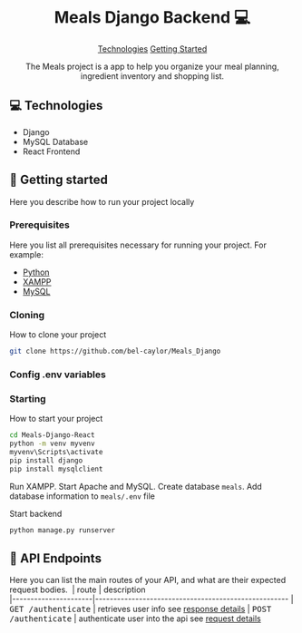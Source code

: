                      
<h1 align="center" style="font-weight: bold;">Meals Django Backend 💻</h1>

<p align="center">
<a href="#tech">Technologies</a>
<a href="#started">Getting Started</a>
</p>


<p align="center">The Meals project is a app to help you organize your meal planning, ingredient inventory and shopping list.</p>
 
<h2 id="technologies">💻 Technologies</h2>

- Django
- MySQL Database
- React Frontend
 
<h2 id="started">🚀 Getting started</h2>

Here you describe how to run your project locally
 
<h3>Prerequisites</h3>

Here you list all prerequisites necessary for running your project. For example:

- [Python](https://www.python.org/downloads/)
- [XAMPP](https://www.apachefriends.org/download.html)
- [MySQL](https://dev.mysql.com/downloads/)
 
<h3>Cloning</h3>

How to clone your project

```bash
git clone https://github.com/bel-caylor/Meals_Django
```
 
<h3>Config .env variables</h2>


<h3>Starting</h3>

How to start your project

```bash
cd Meals-Django-React
python -m venv myvenv
myvenv\Scripts\activate
pip install django
pip install mysqlclient
```
Run XAMPP.  Start Apache and MySQL.
Create database `meals`.  Add database information to `meals/.env` file

Start backend
```bash
python manage.py runserver
```
 
<h2 id="routes">📍 API Endpoints</h2>

Here you can list the main routes of your API, and what are their expected request bodies.
​
| route               | description                                          
|----------------------|-----------------------------------------------------
| <kbd>GET /authenticate</kbd>     | retrieves user info see [response details](#get-auth-detail)
| <kbd>POST /authenticate</kbd>     | authenticate user into the api see [request details](#post-auth-detail)


